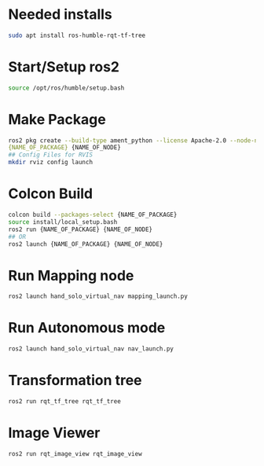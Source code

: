 # Needed installs
``` bash
sudo apt install ros-humble-rqt-tf-tree
```

# Start/Setup ros2
```bash
source /opt/ros/humble/setup.bash 
```

# Make Package
```bash
ros2 pkg create --build-type ament_python --license Apache-2.0 --node-name\
{NAME_OF_PACKAGE} {NAME_OF_NODE}
## Config Files for RVIS
mkdir rviz config launch
```

# Colcon Build
```bash
colcon build --packages-select {NAME_OF_PACKAGE}
source install/local_setup.bash 
ros2 run {NAME_OF_PACKAGE} {NAME_OF_NODE}
## OR
ros2 launch {NAME_OF_PACKAGE} {NAME_OF_NODE}
```

# Run Mapping node
```bash
ros2 launch hand_solo_virtual_nav mapping_launch.py
```

# Run Autonomous mode
```bash
ros2 launch hand_solo_virtual_nav nav_launch.py
```

# Transformation tree
```bash
ros2 run rqt_tf_tree rqt_tf_tree
```

# Image Viewer
```bash
ros2 run rqt_image_view rqt_image_view
```
